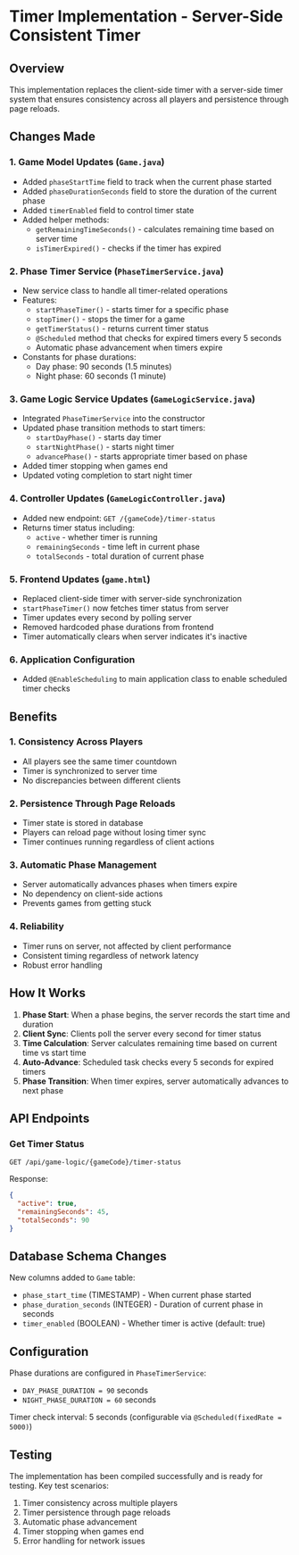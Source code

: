 # Timer Implementation - Server-Side Consistent Timer

## Overview
This implementation replaces the client-side timer with a server-side timer system that ensures consistency across all players and persistence through page reloads.

## Changes Made

### 1. Game Model Updates (`Game.java`)
- Added `phaseStartTime` field to track when the current phase started
- Added `phaseDurationSeconds` field to store the duration of the current phase
- Added `timerEnabled` field to control timer state
- Added helper methods:
  - `getRemainingTimeSeconds()` - calculates remaining time based on server time
  - `isTimerExpired()` - checks if the timer has expired

### 2. Phase Timer Service (`PhaseTimerService.java`)
- New service class to handle all timer-related operations
- Features:
  - `startPhaseTimer()` - starts timer for a specific phase
  - `stopTimer()` - stops the timer for a game
  - `getTimerStatus()` - returns current timer status
  - `@Scheduled` method that checks for expired timers every 5 seconds
  - Automatic phase advancement when timers expire
- Constants for phase durations:
  - Day phase: 90 seconds (1.5 minutes)
  - Night phase: 60 seconds (1 minute)

### 3. Game Logic Service Updates (`GameLogicService.java`)
- Integrated `PhaseTimerService` into the constructor
- Updated phase transition methods to start timers:
  - `startDayPhase()` - starts day timer
  - `startNightPhase()` - starts night timer
  - `advancePhase()` - starts appropriate timer based on phase
- Added timer stopping when games end
- Updated voting completion to start night timer

### 4. Controller Updates (`GameLogicController.java`)
- Added new endpoint: `GET /{gameCode}/timer-status`
- Returns timer status including:
  - `active` - whether timer is running
  - `remainingSeconds` - time left in current phase
  - `totalSeconds` - total duration of current phase

### 5. Frontend Updates (`game.html`)
- Replaced client-side timer with server-side synchronization
- `startPhaseTimer()` now fetches timer status from server
- Timer updates every second by polling server
- Removed hardcoded phase durations from frontend
- Timer automatically clears when server indicates it's inactive

### 6. Application Configuration
- Added `@EnableScheduling` to main application class to enable scheduled timer checks

## Benefits

### 1. Consistency Across Players
- All players see the same timer countdown
- Timer is synchronized to server time
- No discrepancies between different clients

### 2. Persistence Through Page Reloads
- Timer state is stored in database
- Players can reload page without losing timer sync
- Timer continues running regardless of client actions

### 3. Automatic Phase Management
- Server automatically advances phases when timers expire
- No dependency on client-side actions
- Prevents games from getting stuck

### 4. Reliability
- Timer runs on server, not affected by client performance
- Consistent timing regardless of network latency
- Robust error handling

## How It Works

1. **Phase Start**: When a phase begins, the server records the start time and duration
2. **Client Sync**: Clients poll the server every second for timer status
3. **Time Calculation**: Server calculates remaining time based on current time vs start time
4. **Auto-Advance**: Scheduled task checks every 5 seconds for expired timers
5. **Phase Transition**: When timer expires, server automatically advances to next phase

## API Endpoints

### Get Timer Status
```
GET /api/game-logic/{gameCode}/timer-status
```

Response:
```json
{
  "active": true,
  "remainingSeconds": 45,
  "totalSeconds": 90
}
```

## Database Schema Changes

New columns added to `Game` table:
- `phase_start_time` (TIMESTAMP) - When current phase started
- `phase_duration_seconds` (INTEGER) - Duration of current phase in seconds
- `timer_enabled` (BOOLEAN) - Whether timer is active (default: true)

## Configuration

Phase durations are configured in `PhaseTimerService`:
- `DAY_PHASE_DURATION = 90` seconds
- `NIGHT_PHASE_DURATION = 60` seconds

Timer check interval: 5 seconds (configurable via `@Scheduled(fixedRate = 5000)`)

## Testing

The implementation has been compiled successfully and is ready for testing. Key test scenarios:
1. Timer consistency across multiple players
2. Timer persistence through page reloads
3. Automatic phase advancement
4. Timer stopping when games end
5. Error handling for network issues 